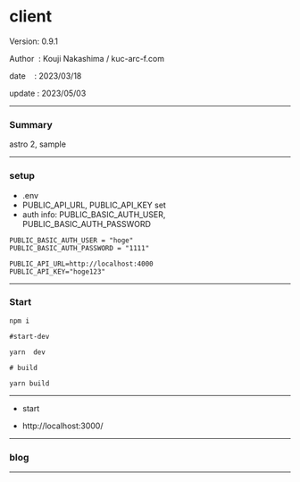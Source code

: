 ﻿# client

 Version: 0.9.1

 Author  : Kouji Nakashima / kuc-arc-f.com

 date    : 2023/03/18 

 update  : 2023/05/03

***
### Summary

astro 2, sample

***
### setup

* .env
* PUBLIC_API_URL, PUBLIC_API_KEY set
* auth info: PUBLIC_BASIC_AUTH_USER, PUBLIC_BASIC_AUTH_PASSWORD
```
PUBLIC_BASIC_AUTH_USER = "hoge"
PUBLIC_BASIC_AUTH_PASSWORD = "1111"

PUBLIC_API_URL=http://localhost:4000
PUBLIC_API_KEY="hoge123"
```

***
### Start

```
npm i

#start-dev

yarn  dev

# build

yarn build
```

***
* start

* http://localhost:3000/

***
### blog

***

